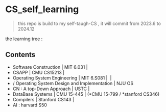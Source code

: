 # CS_self_learning
 > this repo is build to my self-taugh-CS , it will commit from 2023.6 to 2024.12

the learning tree :
## Contents
- Software Construction | MIT 6.031 | ![]()
- CSAPP | CMU CS15213 | ![]()
- Operating System Engineering | MIT 6.S081 | ![]() |
- / Operating System Design and Implementation | NJU OS
- CN : A top-Down Approach | USTC | ![]()
- DataBase Systems | CMU 15-445 | (*CMU 15-799 / *stanford CS346)
- Compilers | Stanford CS143 | ![]()
- AI : harvard S50
   
